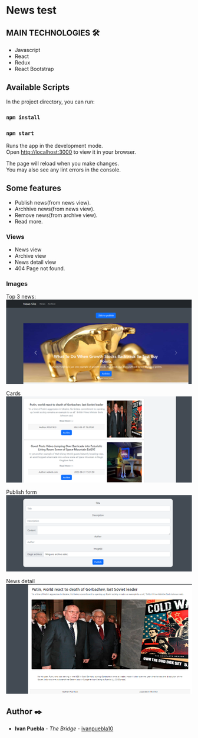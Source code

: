 # News test 
## MAIN TECHNOLOGIES 🛠️
- Javascript
- React
- Redux
- React Bootstrap
## Available Scripts

In the project directory, you can run:

### `npm install`
### `npm start`

Runs the app in the development mode.\
Open [http://localhost:3000](http://localhost:3000) to view it in your browser.

The page will reload when you make changes.\
You may also see any lint errors in the console.

## Some features
* Publish news(from news view).
* Archhive news(from news view).
* Remove news(from archive view).
* Read more.
### Views
* News view
* Archive view
* News detail view
* 404 Page not found.

### Images
Top 3 news:
![foto](./src/images/carousel.png)

Cards
![foto](./src/images/newcards.png)

Publish form
![foto](./src/images/publishform.png)

News detail
![foto](./src/images/newsdetail.png)


## Author ✒️
* **Ivan Puebla** - *The Bridge* - [ivanpuebla10](https://github.com/ivanpuebla10)